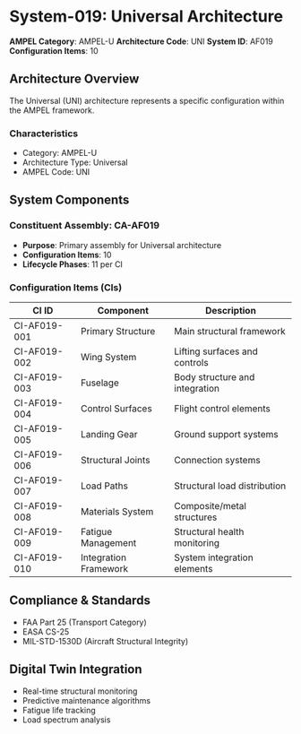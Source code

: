 # System-019: Universal Architecture

**AMPEL Category**: AMPEL-U
**Architecture Code**: UNI
**System ID**: AF019
**Configuration Items**: 10

## Architecture Overview

The Universal (UNI) architecture represents a specific configuration within the AMPEL framework.

### Characteristics
- Category: AMPEL-U
- Architecture Type: Universal
- AMPEL Code: UNI

## System Components

### Constituent Assembly: CA-AF019
- **Purpose**: Primary assembly for Universal architecture
- **Configuration Items**: 10
- **Lifecycle Phases**: 11 per CI

### Configuration Items (CIs)

| CI ID | Component | Description |
|-------|-----------|-------------|
| CI-AF019-001 | Primary Structure | Main structural framework |
| CI-AF019-002 | Wing System | Lifting surfaces and controls |
| CI-AF019-003 | Fuselage | Body structure and integration |
| CI-AF019-004 | Control Surfaces | Flight control elements |
| CI-AF019-005 | Landing Gear | Ground support systems |
| CI-AF019-006 | Structural Joints | Connection systems |
| CI-AF019-007 | Load Paths | Structural load distribution |
| CI-AF019-008 | Materials System | Composite/metal structures |
| CI-AF019-009 | Fatigue Management | Structural health monitoring |
| CI-AF019-010 | Integration Framework | System integration elements |

## Compliance & Standards
- FAA Part 25 (Transport Category)
- EASA CS-25
- MIL-STD-1530D (Aircraft Structural Integrity)

## Digital Twin Integration
- Real-time structural monitoring
- Predictive maintenance algorithms
- Fatigue life tracking
- Load spectrum analysis
